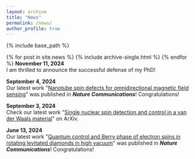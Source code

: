 ```yaml
---
layout: archive
title: "News"
permalink: /news/
author_profile: true
---
```




{% include base_path %}


{% for post in site.news %}
  {% include archive-single.html %}
{% endfor %}
__November 11, 2024__  
  I am thrilled to announce the successful defense of my PhD!

 __September 4, 2024__  
Our latest work "[Nanotube spin defects for omnidirectional magnetic field sensing](https://doi.org/10.1038/s41467-024-51941-2)" was published in ***Nature Communications***! Congratulations! 

 __September 3, 2024__  
  Check our latest work "[Single nuclear spin detection and control in a van der Waals material](https://arxiv.org/abs/2409.01601)" on ArXiv.


 __June 13, 2024__  
  Our latest work "[Quantum control and Berry phase of electron spins in rotating levitated diamonds in high vacuum](https://www.nature.com/articles/s41467-024-49175-3)" was published in ***Nature Communications***! Congratulations! 



